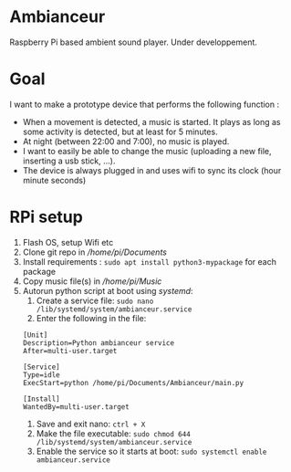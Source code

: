 # Ambianceur
Raspberry Pi based ambient sound player. Under developpement.


# Goal
I want to make a prototype device that performs the following function :
- When a movement is detected, a music is started. It plays as long as some activity is detected, but at least for 5 minutes.
- At night (between 22:00 and 7:00), no music is played.
- I want to easily be able to change the music (uploading a new file, inserting a usb stick, ...).
- The device is always plugged in and uses wifi to sync its clock (hour minute seconds)


# RPi setup
1. Flash OS, setup Wifi etc
1. Clone git repo in _/home/pi/Documents_
1. Install requirements : `sudo apt install python3-mypackage` for each package
1. Copy music file(s) in _/home/pi/Music_
1. Autorun python script at boot using _systemd_:
    1. Create a service file: `sudo nano /lib/systemd/system/ambianceur.service`
    1. Enter the following in the file:
    ```plain
    [Unit]
    Description=Python ambianceur service
    After=multi-user.target

    [Service]
    Type=idle
    ExecStart=python /home/pi/Documents/Ambianceur/main.py

    [Install]
    WantedBy=multi-user.target
    ```
    1. Save and exit nano: `ctrl + X`
    1. Make the file executable: `sudo chmod 644 /lib/systemd/system/ambianceur.service`
    1. Enable the service so it starts at boot: `sudo systemctl enable ambianceur.service`